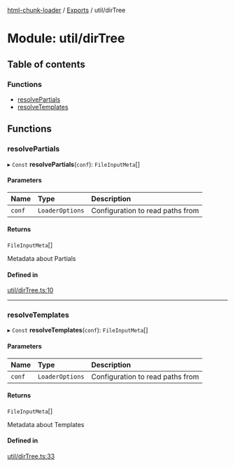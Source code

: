 [html-chunk-loader](../README.md) / [Exports](../modules.md) / util/dirTree

# Module: util/dirTree

## Table of contents

### Functions

- [resolvePartials](util_dirTree.md#resolvepartials)
- [resolveTemplates](util_dirTree.md#resolvetemplates)

## Functions

### resolvePartials

▸ `Const` **resolvePartials**(`conf`): `FileInputMeta`[]

#### Parameters

| Name | Type | Description |
| :------ | :------ | :------ |
| `conf` | `LoaderOptions` | Configuration to read paths from |

#### Returns

`FileInputMeta`[]

Metadata about Partials

#### Defined in

[util/dirTree.ts:10](https://github.com/abschill/html-chunk-loader/blob/9c82be0/lib/v1/util/dirTree.ts#L10)

___

### resolveTemplates

▸ `Const` **resolveTemplates**(`conf`): `FileInputMeta`[]

#### Parameters

| Name | Type | Description |
| :------ | :------ | :------ |
| `conf` | `LoaderOptions` | Configuration to read paths from |

#### Returns

`FileInputMeta`[]

Metadata about Templates

#### Defined in

[util/dirTree.ts:33](https://github.com/abschill/html-chunk-loader/blob/9c82be0/lib/v1/util/dirTree.ts#L33)

